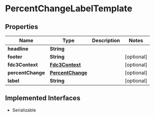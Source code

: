 

# PercentChangeLabelTemplate


## Properties

Name | Type | Description | Notes
------------ | ------------- | ------------- | -------------
**headline** | **String** |  | 
**footer** | **String** |  |  [optional]
**fdc3Context** | [**Fdc3Context**](Fdc3Context.md) |  |  [optional]
**percentChange** | [**PercentChange**](PercentChange.md) |  |  [optional]
**label** | **String** |  |  [optional]


## Implemented Interfaces

* Serializable



